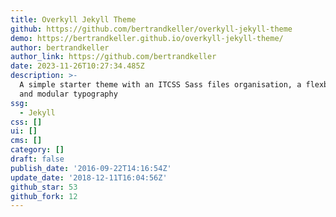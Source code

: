 ```yaml
---
title: Overkyll Jekyll Theme
github: https://github.com/bertrandkeller/overkyll-jekyll-theme
demo: https://bertrandkeller.github.io/overkyll-jekyll-theme/
author: bertrandkeller
author_link: https://github.com/bertrandkeller
date: 2023-11-26T10:27:34.485Z
description: >-
  A simple starter theme with an ITCSS Sass files organisation, a flexbox grid
  and modular typography
ssg:
  - Jekyll
css: []
ui: []
cms: []
category: []
draft: false
publish_date: '2016-09-22T14:16:54Z'
update_date: '2018-12-11T16:04:56Z'
github_star: 53
github_fork: 12
---
```

